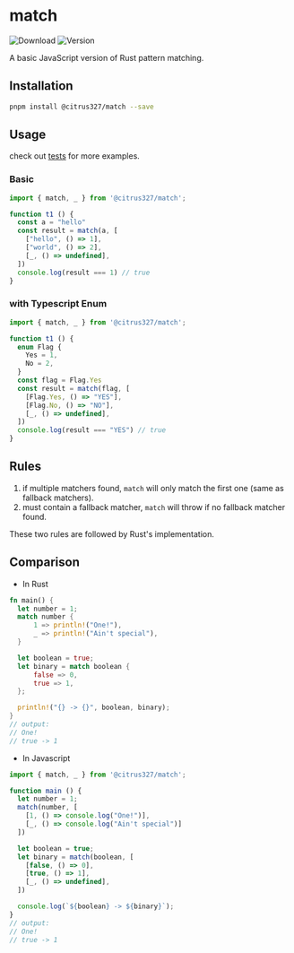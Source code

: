 # match

![Download](https://img.shields.io/npm/dw/@citrus327/match)
![Version](https://img.shields.io/npm/v/@citrus327/match)

A basic JavaScript version of Rust pattern matching.

## Installation

```sh
pnpm install @citrus327/match --save
```

## Usage
check out [tests](https://github.com/citrus327/match/blob/main/test/index.test.ts) for more examples.

### Basic

```ts
import { match, _ } from '@citrus327/match';

function t1 () {
  const a = "hello"
  const result = match(a, [
    ["hello", () => 1],
    ["world", () => 2],
    [_, () => undefined],
  ])
  console.log(result === 1) // true
}
```

### with Typescript Enum

```ts
import { match, _ } from '@citrus327/match';

function t1 () {
  enum Flag {
    Yes = 1,
    No = 2,
  }
  const flag = Flag.Yes
  const result = match(flag, [
    [Flag.Yes, () => "YES"],
    [Flag.No, () => "NO"],
    [_, () => undefined],
  ])
  console.log(result === "YES") // true
}
```

## Rules

1. if multiple matchers found, `match` will only match the first one (same as fallback matchers).
2. must contain a fallback matcher, `match` will throw if no fallback matcher found.

These two rules are followed by Rust's implementation.


## Comparison
* In Rust
```rust
fn main() {
  let number = 1;
  match number {
      1 => println!("One!"),
      _ => println!("Ain't special"),
  }

  let boolean = true;
  let binary = match boolean {
      false => 0,
      true => 1,
  };

  println!("{} -> {}", boolean, binary);
}
// output: 
// One!
// true -> 1
```

* In Javascript
```js
import { match, _ } from '@citrus327/match';

function main () {
  let number = 1;
  match(number, [
    [1, () => console.log("One!")],
    [_, () => console.log("Ain't special")]
  ])

  let boolean = true;
  let binary = match(boolean, [
    [false, () => 0],
    [true, () => 1],
    [_, () => undefined],
  ])

  console.log(`${boolean} -> ${binary}`);
}
// output: 
// One!
// true -> 1
```




